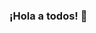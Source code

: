 ### ¡Hola a todos! 👋

<!--
**CupulD/CupulD** is a ✨ _special_ ✨ repository because its `README.md` (this file) appears on your GitHub profile.

Here are some ideas to get you started:

- 🔭 Actualmente me encuentro estudiando el bachillerato
- 🌱 Actualmente estoy en un curso de programacion web
- 👯 Me gusta la programacion
